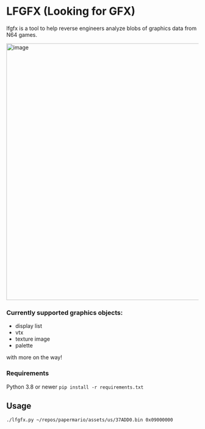 # LFGFX (Looking for GFX)
lfgfx is a tool to help reverse engineers analyze blobs of graphics data from N64 games.

<img width="670" alt="image" src="https://user-images.githubusercontent.com/2985314/169339874-bba46522-477f-4e7f-a049-603f5249b229.png">

### Currently supported graphics objects:
* display list
* vtx
* texture image
* palette

with more on the way!

### Requirements
Python 3.8 or newer
`pip install -r requirements.txt`

## Usage
```
./lfgfx.py ~/repos/papermario/assets/us/37ADD0.bin 0x09000000
```
